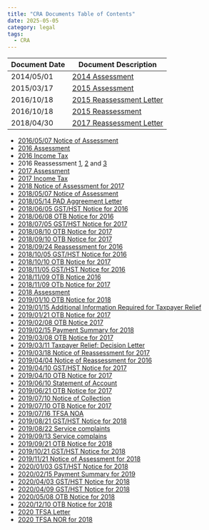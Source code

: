 ```yaml
---
title: "CRA Documents Table of Contents"
date: 2025-05-05
category: legal
tags: 
  - CRA
---
```


| Document Date | Document Description
|---------------|------------------------------------------
| 2014/05/01    | [2014 Assessment](/CRA-docs/2014-income-tax.pdf)
| 2015/03/17    | [2015 Assessment](/CRA-docs/2015-Assessment.pdf)
| 2016/10/18    | [2015 Reassessment Letter](/CRA-docs/2015-income-tax.pdf)
| 2016/10/18    | [2015 Reassessment](/CRA-docs/2015-Reassessment.pdf)
| 2018/04/30    | [2017 Reassessment Letter](/CRA-docs/2016-03-17-Notice-of-Assessment.pdf)

* [2016/05/07 Notice of Assessment](/CRA-docs/2016-05-07-Notice-of-Assessment.pdf)
* [2016 Assessment](/CRA-docs/2016-Assessment.pdf)
* [2016 Income Tax](/CRA-docs/2016-income-tax.pdf)
* 2016 Reassessment [1](/CRA-docs/2016-Reassessment-1.pdf), [2](/CRA-docs/2016-Reassessment-2.pdf) and [3](/CRA-docs/2016-Reassessment-3.pdf)
* [2017 Assessment](/CRA-docs/2017-Assessment.pdf)
* [2017 Income Tax](/CRA-docs/2017-income-tax.pdf)
* [2018 Notice of Assessment for 2017](/CRA-docs/2018-04-30-Notice-of-Assessment-for-2017.pdf)
* [2018/05/07 Notice of Assessment](/CRA-docs/2018-05-07-Notice-of-Assessment-for-2016.pdf)
* [2018/05/14 PAD Aggreement Letter](/CRA-docs/2018-05-14-PAD-Agreement-Letter.pdf)
* [2018/06/05 GST/HST Notice for 2016](/CRA-docs/2018-06-05-GST-HST-Notice-for-2016.pdf)
* [2018/06/08 OTB Notice for 2016](/CRA-docs/2018-06-08-OTB-Notice-for-2016.pdf)
* [2018/07/05 GST/HST Notice for 2017](/CRA-docs/2018-07-05-GST-HST-Notice-for-2017.pdf)
* [2018/08/10 OTB Notice for 2017](/CRA-docs/2018-08-10-OTB-Notice-for-2017.pdf)
* [2018/09/10 OTB Notice for 2017](/CRA-docs/2018-09-10-OTB-Notice-for-2017.pdf)
* [2018/09/24 Reassessment for 2016](/CRA-docs/2018-09-24-Ressessment-for-2016.pdf)
* [2018/10/05 GST/HST Notice for 2016](/CRA-docs/2018-10-05-GST-HST-Notice-for-2016.pdf)
* [2018/10/10 OTB Notice for 2017](/CRA-docs/2018-10-10-OTB-Notice-for-2017.pdf)
* [2018/11/05 GST/HST Notice for 2016](/CRA-docs/2018-11-05-GST-HST-notice-for-2016.pdf)
* [2018/11/09 OTB Notice 2016](/CRA-docs/2018-11-09-OTB-Notice-for-2016.pdf)
* [2018/11/09 OTb Notice for 2017](/CRA-docs/2018-11-09-OTB-Notice-for-2017.pdf)
* [2018 Assessment](/CRA-docs/2018-Assessment.pdf)
* [2019/01/10 OTB Notice for 2018](/CRA-docs/2019-01-10-OTB-Notice-for-2018.pdf)
* [2019/01/15 Additional Information Required for Taxpayer Relief](/CRA-docs/2019-01-15-Additional-information-required-taxpayer-relief.pdf)
* [2019/01/21 OTB Notice for 2017](/CRA-docs/2019-01-21-OTB-Notice-for-2017.pdf)
* [2019/02/08 OTB Notice 2017](/CRA-docs/2019-02-08-OTB-Notice-for-2017.pdf)
* [2019/02/15 Payment Summary for 2018](/CRA-docs/2019-02-15-Payment-Summary-for-2018.pdf)
* [2019/03/08 OTB Notice for 2017](/CRA-docs/2019-03-08-OTB-Notice-for-2017.pdf)
* [2019/03/11 Taxpayer Relief: Decision Letter](/CRA-docs/2019-03-11-Decision-letter-taxpayer-relief.pdf)
* [2019/03/18 Notice of Reassessment for 2017](/CRA-docs/2019-03-18-Notice-of-Reassessment-for-2017.pdf)
* [2019/04/04 Notice of Reassessment for 2016](/CRA-docs/2019-04-04-Notice-of-Reassessment-for-2016.pdf)
* [2019/04/10 GST/HST Notice for 2017](/CRA-docs/2019-04-10-GST-HST-Notice-for-2017.pdf)
* [2019/04/10 OTB Notice for 2017](/CRA-docs/2019-04-10-OTB-Notice-for-2017.pdf)
* [2019/06/10 Statement of Account](/CRA-docs/2019-06-10-Statement-of-Account.pdf)
* [2019/06/21 OTB Notice for 2017](/CRA-docs/2019-06-21-OTB-Notice-for-2017.pdf)
* [2019/07/10 Notice of Collection](/CRA-docs/2019-07-10-Notice-of-Collection.pdf)
* [2019/07/10 OTB Notice for 2017](/CRA-docs/2019-07-10-OTB-Notice-for-2017.pdf)
* [2019/07/16 TFSA NOA](/CRA-docs/2019-07-16-TFSA-NOA.pdf)
* [2019/08/21 GST/HST Notice for 2018](/CRA-docs/2019-08-21-GST-HST-Notice-for-2018.pdf)
* [2019/08/22 Service complaints](/CRA-docs/2019-08-22-Service-complaints.pdf)
* [2019/09/13 Service complains](/CRA-docs/2019-09-13-Service-complaints.pdf)
* [2019/09/21 OTB Notice for 2018](/CRA-docs/2019-09-21-OTB-Notice-for-2018.pdf)
* [2019/10/21 GST/HST Notice for 2018](/CRA-docs/2019-10-21-GST-HST-Notice-for-2018.pdf)
* [2019/11/21 Notice of Assessment for 2018](/CRA-docs/2019-11-21-Notice-of-Assessment-for-2018.pdf)
* [2020/01/03 GST/HST Notice for 2018](/CRA-docs/2020-01-03-GST-HST-Notice-for-2018.pdf)
* [2020/02/15 Payment Summary for 2019](/CRA-docs/2020-02-15-Payment-Summary-for-2019.pdf)
* [2020/04/03 GST/HST Notice for 2018](/CRA-docs/2020-04-03-GST-HST-Notice-for-2018.pdf)
* [2020/04/09 GST/HST Notice for 2018](/CRA-docs/2020-04-09-GST-HST-Notice-for-2018.pdf)
* [2020/05/08 OTB Notice for 2018](/CRA-docs/2020-05-08-OTB-Notice-for-2018.pdf)
* [2020/12/10 OTB Notice for 2018](/CRA-docs/2020-12-10-OTB-Notice-for-2018.pdf)
* [2020 TFSA Letter](/CRA-docs/2020-TFSA-Letter.pdf)
* [2020 TFSA NOR for 2018](/CRA-docs/2020-TFSA-NOR-2018.pdf)
